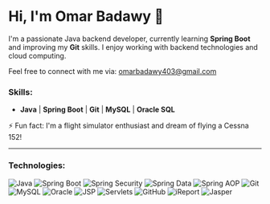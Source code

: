 # Hi, I'm Omar Badawy 👋

I'm a passionate Java backend developer, currently learning **Spring Boot** and improving my **Git** skills. I enjoy working with backend technologies and cloud computing.

Feel free to connect with me via: omarbadawy403@gmail.com

### Skills:
- **Java** | **Spring Boot** | **Git** | **MySQL** | **Oracle SQL**

⚡ Fun fact: I'm a flight simulator enthusiast and dream of flying a Cessna 152!

---

### Technologies:
![Java](https://img.shields.io/badge/Java-007396?style=flat&logo=java&logoColor=white) 
![Spring Boot](https://img.shields.io/badge/Spring%20Boot-6DB33F?style=flat&logo=springboot&logoColor=white) 
![Spring Security](https://img.shields.io/badge/Spring%20Security-6DB33F?style=flat&logo=springsecurity&logoColor=white) 
![Spring Data](https://img.shields.io/badge/Spring%20Data-6DB33F?style=flat&logo=springdata&logoColor=white) 
![Spring AOP](https://img.shields.io/badge/Spring%20AOP-6DB33F?style=flat&logo=springaop&logoColor=white) 
![Git](https://img.shields.io/badge/Git-F05032?style=flat&logo=git&logoColor=white) 
![MySQL](https://img.shields.io/badge/MySQL-4479A1?style=flat&logo=mysql&logoColor=white) 
![Oracle](https://img.shields.io/badge/Oracle-F80000?style=flat&logo=oracle&logoColor=white)
![JSP](https://img.shields.io/badge/JSP-007396?style=flat&logo=java&logoColor=white)
![Servlets](https://img.shields.io/badge/Servlets-007396?style=flat&logo=java&logoColor=white)
![GitHub](https://img.shields.io/badge/GitHub-181717?style=flat&logo=github&logoColor=white)
![iReport](https://img.shields.io/badge/iReport-5C5C5C?style=flat&logo=iReport&logoColor=white)
![Jasper](https://img.shields.io/badge/Jasper-017C87?style=flat&logo=jasper&logoColor=white)
